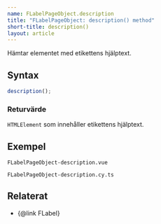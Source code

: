 ```yaml
---
name: FLabelPageObject.description
title: "FLabelPageObject: description() method"
short-title: description()
layout: article
---
```


Hämtar elementet med etikettens hjälptext.

## Syntax

```ts nolint nocompile
description();
```

### Returvärde

`HTMLElement` som innehåller etikettens hjälptext.

## Exempel

```import static
FLabelPageObject-description.vue
```

```import static
FLabelPageObject-description.cy.ts
```

## Relaterat

- {@link FLabel}
